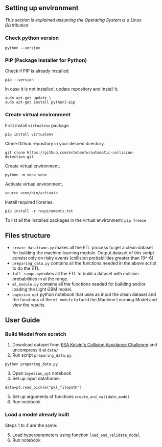 ## Setting up environment

*This section is explained assuming the Operating System is a Linux Distribution*

### Check python version

~~~
python --version
~~~

### PIP (Package Installer for Python)

Check if PIP is already installed.
~~~
pip --version
~~~ 

In case it is not installed, update repository and install it.
~~~
sudo apt-get update \
sudo apt-get install python3-pip
~~~

### Create virtual environment

First install `virtualenv` package.
~~~
pip install virtualenv
~~~

Clone Github repository in your desired directory.
~~~
git clone https://github.com/estebanfw/automatic-collision-detection.git
~~~

Create virtual environment.
~~~
python -m venv venv
~~~
Activate virtual environment.
~~~
source venv/bin/activate
~~~
Install required libraries.
~~~
pip install -r requirements.txt
~~~
To list all the installed packages in the virtual environment: `pip freeze`

## Files structure

* `create_dataframe.py` makes all the ETL process to get a clean dataset for building the machine learning module. Output dataset of this script consist only on risky events (collision probabilities greater than 10^-6)
* `preparing_data.py` contains all the functions needed in the above script to do the ETL.
* `full_range.py`makes all the ETL to build a dataset with colision probabilities in al the range.
* `ml_module.py` contains all the functions needed for building and/or loading the Light GBM model.
* `bayesian opt` python notebook that uses as input the clean dataset and the functions of the `ml_module` to build the Machine Learning Model and view the results.

## User Guide

### Build Model from scratch

1. Download dataset from [ESA Kelvin's Collision Avoidance Challenge](https://kelvins.esa.int/collision-avoidance-challenge/data/) and uncompress it at `data/` 
2. Run script `preparing_data.py`.
~~~
python preparing_data.py
~~~
3. Open `bayesian_opt` notebook 
4. Set up input dataframe:
~~~
data=pd.read_pickle("pkl_filepath") 
~~~
5. Set up arguments of functions `create_and_validate_model`
6. Run notebook

### Load a model already built

Steps 1 to 4 are the same:

5. Load hyperparameters using function `load_and_validate_model`
6. Run notebook
